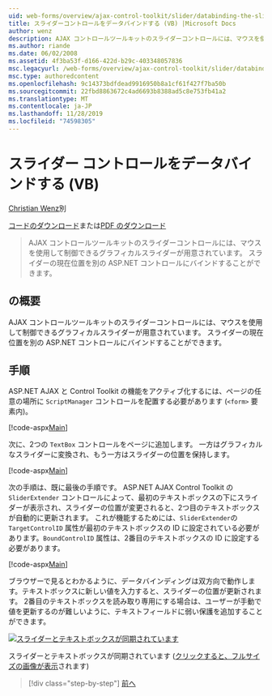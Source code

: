 ```yaml
---
uid: web-forms/overview/ajax-control-toolkit/slider/databinding-the-slider-control-vb
title: スライダーコントロールをデータバインドする (VB) |Microsoft Docs
author: wenz
description: AJAX コントロールツールキットのスライダーコントロールには、マウスを使用して制御できるグラフィカルスライダーが用意されています。 現在の positio をバインドすることができます...
ms.author: riande
ms.date: 06/02/2008
ms.assetid: 4f3ba53f-d166-422d-b29c-403348057836
msc.legacyurl: /web-forms/overview/ajax-control-toolkit/slider/databinding-the-slider-control-vb
msc.type: authoredcontent
ms.openlocfilehash: 9c14373bdfdead9916950b8a1cf61f427f7ba50b
ms.sourcegitcommit: 22fbd8863672c4ad6693b8388ad5c8e753fb41a2
ms.translationtype: MT
ms.contentlocale: ja-JP
ms.lasthandoff: 11/28/2019
ms.locfileid: "74598305"
---
```

# <a name="databinding-the-slider-control-vb"></a>スライダー コントロールをデータバインドする (VB)

[Christian Wenz](https://github.com/wenz)別

[コードのダウンロード](https://download.microsoft.com/download/9/3/f/93f8daea-bebd-4821-833b-95205389c7d0/Slider0.vb.zip)または[PDF のダウンロード](https://download.microsoft.com/download/2/d/c/2dc10e34-6983-41d4-9c08-f78f5387d32b/slider0VB.pdf)

> AJAX コントロールツールキットのスライダーコントロールには、マウスを使用して制御できるグラフィカルスライダーが用意されています。 スライダーの現在位置を別の ASP.NET コントロールにバインドすることができます。

## <a name="overview"></a>の概要

AJAX コントロールツールキットのスライダーコントロールには、マウスを使用して制御できるグラフィカルスライダーが用意されています。 スライダーの現在位置を別の ASP.NET コントロールにバインドすることができます。

## <a name="steps"></a>手順

ASP.NET AJAX と Control Toolkit の機能をアクティブ化するには、ページの任意の場所に `ScriptManager` コントロールを配置する必要があります (`<form>` 要素内)。

[!code-aspx[Main](databinding-the-slider-control-vb/samples/sample1.aspx)]

次に、2つの `TextBox` コントロールをページに追加します。 一方はグラフィカルなスライダーに変換され、もう一方はスライダーの位置を保持します。

[!code-aspx[Main](databinding-the-slider-control-vb/samples/sample2.aspx)]

次の手順は、既に最後の手順です。 ASP.NET AJAX Control Toolkit の `SliderExtender` コントロールによって、最初のテキストボックスの下にスライダーが表示され、スライダーの位置が変更されると、2つ目のテキストボックスが自動的に更新されます。 これが機能するためには、`SliderExtender`の `TargetControlID` 属性が最初のテキストボックスの ID に設定されている必要があります。`BoundControlID` 属性は、2番目のテキストボックスの ID に設定する必要があります。

[!code-aspx[Main](databinding-the-slider-control-vb/samples/sample3.aspx)]

ブラウザーで見るとわかるように、データバインディングは双方向で動作します。テキストボックスに新しい値を入力すると、スライダーの位置が更新されます。 2番目のテキストボックスを読み取り専用にする場合は、ユーザーが手動で値を更新するのが難しいように、テキストフィールドに弱い保護を追加することができます。

[![スライダーとテキストボックスが同期されています](databinding-the-slider-control-vb/_static/image2.png)](databinding-the-slider-control-vb/_static/image1.png)

スライダーとテキストボックスが同期されています ([クリックすると、フルサイズの画像が表示](databinding-the-slider-control-vb/_static/image3.png)されます)

> [!div class="step-by-step"]
> [前へ](using-the-slider-control-with-auto-postback-vb.md)
